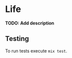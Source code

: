 # Life

**TODO: Add description**

## Testing

To run tests execute `mix test`.

<!--
## Installation

If [available in Hex](https://hex.pm/docs/publish), the package can be installed
by adding `life` to your list of dependencies in `mix.exs`:

```elixir
def deps do
  [
    {:life, "~> 0.1.0"}
  ]
end
```

Documentation can be generated with [ExDoc](https://github.com/elixir-lang/ex_doc)
and published on [HexDocs](https://hexdocs.pm). Once published, the docs can
be found at [https://hexdocs.pm/life](https://hexdocs.pm/life).
-->
